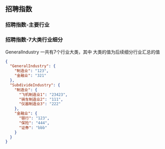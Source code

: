 ## 招聘指数

### 招聘指数-主要行业





### 招聘指数-7大类行业细分



GeneralIndustry  一共有7个行业大类，其中 大类的值为后续细分行业汇总的值

```json
{
  "GeneralIndustry": {
    "制造业": "123",
    "金融业": "321"
  },
  "SubdivideIndustry": {
    "制造业": {
      "飞机制造业1": "23423",
      "骑车制造业2": "111",
      "仪器制造业3": "222"
    },
    "金融业": {
      "银行": "123",
      "保险": "444",
      "证券": "bbb"
    }
  }
}
```






